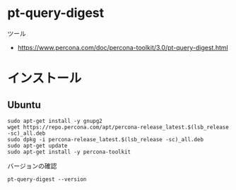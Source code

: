 # pt-query-digest

ツール
- https://www.percona.com/doc/percona-toolkit/3.0/pt-query-digest.html

# インストール
## Ubuntu
```shell
sudo apt-get install -y gnupg2
wget https://repo.percona.com/apt/percona-release_latest.$(lsb_release -sc)_all.deb
sudo dpkg -i percona-release_latest.$(lsb_release -sc)_all.deb
sudo apt-get update
sudo apt-get install -y percona-toolkit

```

バージョンの確認
```shell
pt-query-digest --version
```
